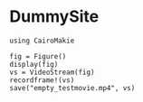 # DummySite

```@example
using CairoMakie

fig = Figure()
display(fig)
vs = VideoStream(fig)
recordframe!(vs)
save("empty_testmovie.mp4", vs)
```